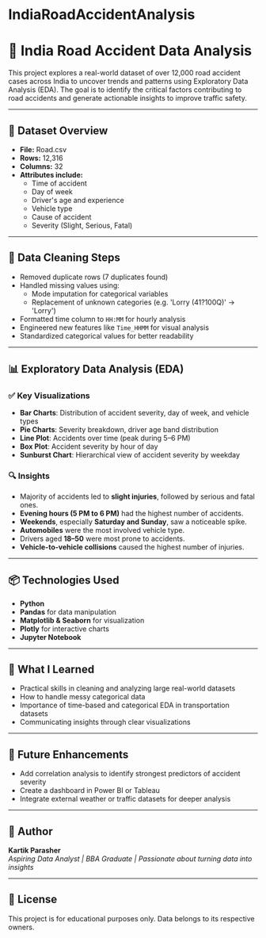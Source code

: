 # IndiaRoadAccidentAnalysis

# 🚧 India Road Accident Data Analysis

This project explores a real-world dataset of over 12,000 road accident cases across India to uncover trends and patterns using Exploratory Data Analysis (EDA). The goal is to identify the critical factors contributing to road accidents and generate actionable insights to improve traffic safety.

---

## 📁 Dataset Overview

- **File:** Road.csv  
- **Rows:** 12,316  
- **Columns:** 32  
- **Attributes include:**  
  - Time of accident  
  - Day of week  
  - Driver's age and experience  
  - Vehicle type  
  - Cause of accident  
  - Severity (Slight, Serious, Fatal)

---

## 🧹 Data Cleaning Steps

- Removed duplicate rows (7 duplicates found)
- Handled missing values using:
  - Mode imputation for categorical variables
  - Replacement of unknown categories (e.g. 'Lorry (41?100Q)' → 'Lorry')
- Formatted time column to `HH:MM` for hourly analysis
- Engineered new features like `Time_HHMM` for visual analysis
- Standardized categorical values for better readability

---

## 📊 Exploratory Data Analysis (EDA)

### ✅ Key Visualizations
- **Bar Charts**: Distribution of accident severity, day of week, and vehicle types
- **Pie Charts**: Severity breakdown, driver age band distribution
- **Line Plot**: Accidents over time (peak during 5–6 PM)
- **Box Plot**: Accident severity by hour of day
- **Sunburst Chart**: Hierarchical view of accident severity by weekday

### 🔍 Insights

- Majority of accidents led to **slight injuries**, followed by serious and fatal ones.
- **Evening hours (5 PM to 6 PM)** had the highest number of accidents.
- **Weekends**, especially **Saturday and Sunday**, saw a noticeable spike.
- **Automobiles** were the most involved vehicle type.
- Drivers aged **18–50** were most prone to accidents.
- **Vehicle-to-vehicle collisions** caused the highest number of injuries.

---

## 📦 Technologies Used

- **Python**
- **Pandas** for data manipulation
- **Matplotlib & Seaborn** for visualization
- **Plotly** for interactive charts
- **Jupyter Notebook**

---

## 💬 What I Learned

- Practical skills in cleaning and analyzing large real-world datasets
- How to handle messy categorical data
- Importance of time-based and categorical EDA in transportation datasets
- Communicating insights through clear visualizations

---

## 📌 Future Enhancements

- Add correlation analysis to identify strongest predictors of accident severity
- Create a dashboard in Power BI or Tableau
- Integrate external weather or traffic datasets for deeper analysis

---

## 🧠 Author

**Kartik Parasher**  
*Aspiring Data Analyst | BBA Graduate | Passionate about turning data into insights*

---

## 📄 License

This project is for educational purposes only. Data belongs to its respective owners.


